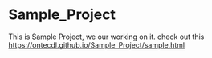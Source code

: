 # Sample_Project
This is Sample Project, we our working on it. check out this https://ontecdl.github.io/Sample_Project/sample.html
